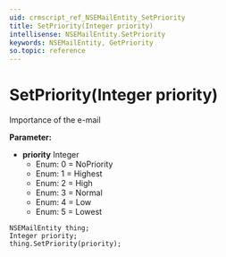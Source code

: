 ```yaml
---
uid: crmscript_ref_NSEMailEntity_SetPriority
title: SetPriority(Integer priority)
intellisense: NSEMailEntity.SetPriority
keywords: NSEMailEntity, GetPriority
so.topic: reference
---
```


# SetPriority(Integer priority)

Importance of the e-mail

**Parameter:** 
 - **priority** Integer
     - Enum: 0 = NoPriority 
     - Enum: 1 = Highest 
     - Enum: 2 = High 
     - Enum: 3 = Normal 
     - Enum: 4 = Low 
     - Enum: 5 = Lowest 

```crmscript
NSEMailEntity thing;
Integer priority;
thing.SetPriority(priority);
```

